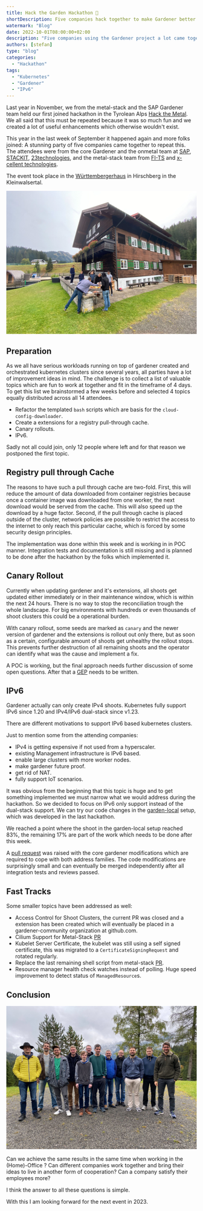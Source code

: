 ```yaml
---
title: Hack the Garden Hackathon 🔨
shortDescription: Five companies hack together to make Gardener better
watermark: "Blog"
date: 2022-10-01T08:00:00+02:00
description: "Five companies using the Gardener project a lot came together for a week in the Kleinwalsertal, for fun and better software"
authors: [stefan]
type: "blog"
categories:
  - "Hackathon"
tags:
  - "Kubernetes"
  - "Gardener"
  - "IPv6"
---
```


Last year in November, we from the metal-stack and the SAP Gardener team held our first joined hackathon in the Tyrolean Alps [Hack the Metal](https://metal-stack.io/blog/2021/11/hack-the-metal/). We all said that this must be repeated because it was so much fun and we created a lot of useful enhancements which otherwise wouldn't exist.

<!-- truncate -->

This year in the last week of September it happened again and more folks joined: A stunning party of five companies came together to repeat this. The attendees were from the core Gardener and the onmetal team at [SAP](https://sap.com), [STACKIT](https://www.stackit.de/), [23technologies](https://23technologies.cloud/), and the metal-stack team from [FI-TS](https://f-i-ts.de) and [x-cellent technologies](https://x-cellent.com).

The event took place in the [Württembergerhaus](https://www.wuerttembergerhaus.de/) in Hirschberg in the Kleinwalsertal.

![](wuertembergerhaus.jpg)

## Preparation

As we all have serious workloads running on top of gardener created and orchestrated kubernetes clusters since several years, all parties have a lot of improvement ideas in mind. The challenge is to collect a list of valuable topics which are fun to work at together and fit in the timeframe of 4 days. To get this list we brainstormed a few weeks before and selected 4 topics equally distributed across all 14 attendees.

- Refactor the templated `bash` scripts which are basis for the `cloud-config-downloader`.
- Create a extensions for a registry pull-through cache.
- Canary rollouts.
- IPv6.

Sadly not all could join, only 12 people where left and for that reason we postponed the first topic.

## Registry pull through Cache

The reasons to have such a pull through cache are two-fold. First, this will reduce the amount of data downloaded from container registries because once a container image was downloaded from one worker, the next download would be served from the cache. This will also speed up the download by a huge factor. Second, if the pull through cache is placed outside of the cluster, network policies are possible to restrict the access to the internet to only reach this particular cache, which is forced by some security design principles.

The implementation was done within this week and is working in in POC manner. Integration tests and documentation is still missing and is planned to be done after the hackathon by the folks which implemented it.

## Canary Rollout

Currently when updating gardener and it's extensions, all shoots get updated either immediately or in their maintenance window, which is within the next 24 hours. There is no way to stop the reconciliation trough the whole landscape. For big environments with hundreds or even thousands of shoot clusters this could be a operational burden.

With canary rollout, some seeds are marked as `canary` and the newer version of gardener and the extensions is rollout out only there, but as soon as a certain, configurable amount of shoots get unhealthy the rollout stops. This prevents further destruction of all remaining shoots and the operator can identify what was the cause and implement a fix.

A POC is working, but the final approach needs further discussion of some open questions. After that a [GEP](https://github.com/gardener/gardener/blob/master/docs/proposals/README.md) needs to be written.

## IPv6

Gardener actually can only create IPv4 shoots. Kubernetes fully support IPv6 since 1.20 and IPv4/IPv6 dual-stack since v1.23.

There are different motivations to support IPv6 based kubernetes clusters.

Just to mention some from the attending companies:

- IPv4 is getting expensive if not used from a hyperscaler.
- existing Management infrastructure is IPv6 based.
- enable large clusters with more worker nodes.
- make gardener future proof.
- get rid of NAT.
- fully support IoT scenarios.

It was obvious from the beginning that this topic is huge and to get something implemented we must narrow what we would address during the hackathon. So we decided to focus on IPv6 only support instead of the dual-stack support. We can try our code changes in the [garden-local](https://github.com/gardener/gardener/blob/master/docs/development/getting_started_locally.md) setup, which was developed in the last hackathon.

We reached a point where the shoot in the garden-local setup reached 83%, the remaining 17% are part of the work which needs to be done after this week.

A [pull request](https://github.com/gardener/gardener/pull/6755) was raised with the core gardener modifications which are required to cope with both address families. The code modifications are surprisingly small and can eventually be merged independently after all integration tests and reviews passed.

## Fast Tracks

Some smaller topics have been addressed as well:

- Access Control for Shoot Clusters, the current PR was closed and a extension has been created which will eventually be placed in a gardener-community organization at github.com.
- Cilium Support for Metal-Stack [PR](https://github.com/gardener/gardener-extension-networking-cilium/pull/130)
- Kubelet Server Certificate, the kubelet was still using a self signed certificate, this was migrated to a `CertificateSigningRequest` and rotated regularly.
- Replace the last remaining shell script from metal-stack [PR](https://github.com/metal-stack/metal-images/pull/157).
- Resource manager health check watches instead of polling. Huge speed improvement to detect status of `ManagedResource`s.

## Conclusion

![](attendees.jpg)

Can we achieve the same results in the same time when working in the (Home)-Office ? Can different companies work together and bring their ideas to live in another form of cooperation? Can a company satisfy their employees more?

I think the answer to all these questions is simple.

With this I am looking forward for the next event in 2023.
